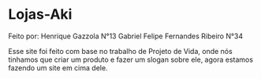 # Lojas-Aki
  
  Feito por:
  Henrique Gazzola N°13
  Gabriel Felipe Fernandes Ribeiro N°34

  Esse site foi feito com base no trabalho de Projeto de Vida, onde nós tinhamos que criar um produto e fazer um slogan sobre ele, agora estamos fazendo um site em cima dele.
